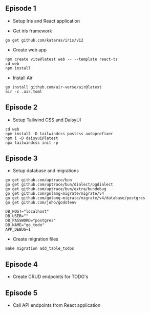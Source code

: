 ## Episode 1

- Setup Iris and React application

- Get iris framework

```
go get github.com/kataras/iris/v12
```

- Create web app

```
npm create vite@latest web -- --template react-ts
cd web
npm install
```

- Install Air

```
go install github.com/air-verse/air@latest
air -c .air.toml
```

## Episode 2

- Setup Tailwind CSS and DaisyUI

```
cd web
npm install -D tailwindcss postcss autoprefixer
npm i -D daisyui@latest
npx tailwindcss init -p
```

## Episode 3

- Setup database and migrations

```
go get github.com/uptrace/bun
go get github.com/uptrace/bun/dialect/pgdialect
go get github.com/uptrace/bun/extra/bundebug
go get github.com/golang-migrate/migrate/v4
go get github.com/golang-migrate/migrate/v4/database/postgres
go get github.com/joho/godotenv
```

```.env
DB_HOST="localhost"
DB_USER=""
DB_PASSWORD="postgres"
DB_NAME="go_todo"
APP_DEBUG=1
```

- Create migration files

```
make migration add_table_todos
```

## Episode 4

- Create CRUD endpoints for TODO's

## Episode 5

- Call API endpoints from React application
